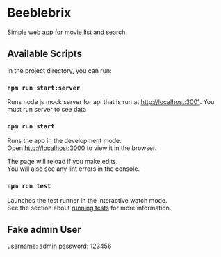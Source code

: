 # Beeblebrix

Simple web app for movie list and search.


## Available Scripts

In the project directory, you can run:

### `npm run start:server`

Runs node js mock server for api that is run at [http://localhost:3001](http://localhost:3001). You must run server to see data

### `npm run start`

Runs the app in the development mode.\
Open [http://localhost:3000](http://localhost:3000) to view it in the browser.

The page will reload if you make edits.\
You will also see any lint errors in the console.

### `npm run test`

Launches the test runner in the interactive watch mode.\
See the section about [running tests](https://facebook.github.io/create-react-app/docs/running-tests) for more information.

## Fake admin User

username: admin
password: 123456





